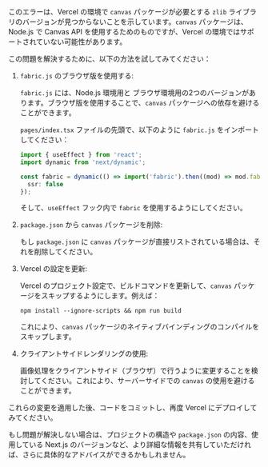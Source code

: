 このエラーは、Vercel の環境で `canvas` パッケージが必要とする `zlib` ライブラリのバージョンが見つからないことを示しています。`canvas` パッケージは、Node.js で Canvas API を使用するためのものですが、Vercel の環境ではサポートされていない可能性があります。

この問題を解決するために、以下の方法を試してみてください：

1. `fabric.js` のブラウザ版を使用する:

   `fabric.js` には、Node.js 環境用と ブラウザ環境用の2つのバージョンがあります。ブラウザ版を使用することで、`canvas` パッケージへの依存を避けることができます。

   `pages/index.tsx` ファイルの先頭で、以下のように `fabric.js` をインポートしてください：

   ```typescript
   import { useEffect } from 'react';
   import dynamic from 'next/dynamic';

   const fabric = dynamic(() => import('fabric').then((mod) => mod.fabric), {
     ssr: false
   });
   ```

   そして、`useEffect` フック内で `fabric` を使用するようにしてください。

2. `package.json` から `canvas` パッケージを削除:

   もし `package.json` に `canvas` パッケージが直接リストされている場合は、それを削除してください。

3. Vercel の設定を更新:

   Vercel のプロジェクト設定で、ビルドコマンドを更新して、`canvas` パッケージをスキップするようにします。例えば：

   ```
   npm install --ignore-scripts && npm run build
   ```

   これにより、`canvas` パッケージのネイティブバインディングのコンパイルをスキップします。

4. クライアントサイドレンダリングの使用:

   画像処理をクライアントサイド（ブラウザ）で行うように変更することを検討してください。これにより、サーバーサイドでの `canvas` の使用を避けることができます。

これらの変更を適用した後、コードをコミットし、再度 Vercel にデプロイしてみてください。

もし問題が解決しない場合は、プロジェクトの構造や `package.json` の内容、使用している Next.js のバージョンなど、より詳細な情報を共有していただければ、さらに具体的なアドバイスができるかもしれません。